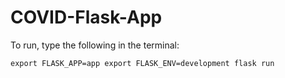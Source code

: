 # COVID-Flask-App
To run, type the following in the terminal:

`export FLASK_APP=app
export FLASK_ENV=development
flask run`